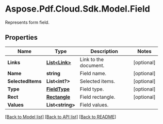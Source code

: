 ﻿# Aspose.Pdf.Cloud.Sdk.Model.Field
Represents form field.

## Properties

Name | Type | Description | Notes
------------ | ------------- | ------------- | -------------
**Links** | [**List&lt;Link&gt;**](Link.md) | Link to the document. | [optional] 
**Name** | **string** | Field name. | [optional] 
**SelectedItems** | **List&lt;int?&gt;** | Selected items. | [optional] 
**Type** | [**FieldType**](FieldType.md) | Field type. | [optional] 
**Rect** | [**Rectangle**](Rectangle.md) | Field rectangle. | [optional] 
**Values** | **List&lt;string&gt;** | Field values. | 

[[Back to Model list]](../README.md#documentation-for-models) [[Back to API list]](../README.md#documentation-for-api-endpoints) [[Back to README]](../README.md)

